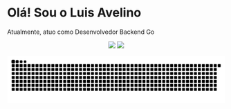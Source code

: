 # Olá! Sou o Luis Avelino

Atualmente, atuo como Desenvolvedor Backend Go



<div align="center"> 
  <a href="https://instagram.com/luisavelinoo" target="_blank"><img src="https://img.shields.io/badge/-Instagram-%23E4405F?style=for-the-badge&logo=instagram&logoColor=white" target="_blank"></a>
  <a href="https://www.linkedin.com/in/luis-henrique-ba7091194/" target="_blank"><img src="https://img.shields.io/badge/-LinkedIn-%230077B5?style=for-the-badge&logo=linkedin&logoColor=white" target="_blank"></a> 
  
  ![Snake animation](https://github.com/luuisavelino/luuisavelino/blob/output/github-contribution-grid-snake.svg)
</div>
  
